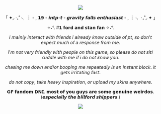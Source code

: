   <p align="center"><img src="https://github.com/user-attachments/assets/3de72bfc-15a3-49e3-a62a-3a3aac38456d"

  <p align="center">
    
  <p align="center"> 「 ✦◞  ‧₊˚ ╮ ┊ - , 𝟭𝟵 - 𝙞𝙣𝙩𝙥-𝙩 - 𝙜𝙧𝙖𝙫𝙞𝙩𝙮 𝙛𝙖𝙡𝙡𝙨 𝙚𝙣𝙩𝙝𝙪𝙨𝙞𝙖𝙨𝙩 - , ┊ ╮ ‧₊˚◞ ✦ 」
  <p align="center"> ✧˖°. #𝟭 𝗳𝗼𝗿𝗱 𝗮𝗻𝗱 𝘀𝘁𝗮𝗻 𝗳𝗮𝗻 ✧˖°.
  <p align="center"> 𝘪 𝘮𝘢𝘪𝘯𝘭𝘺 𝘪𝘯𝘵𝘦𝘳𝘢𝘤𝘵 𝘸𝘪𝘵𝘩 𝘧𝘳𝘪𝘦𝘯𝘥𝘴 𝘪 𝘢𝘭𝘳𝘦𝘢𝘥𝘺 𝘬𝘯𝘰𝘸 𝘰𝘶𝘵𝘴𝘪𝘥𝘦 𝘰𝘧 𝘱𝘵, 𝘴𝘰 𝘥𝘰𝘯'𝘵 𝘦𝘹𝘱𝘦𝘤𝘵 𝘮𝘶𝘤𝘩 𝘰𝘧 𝘢 𝘳𝘦𝘴𝘱𝘰𝘯𝘴𝘦 𝘧𝘳𝘰𝘮 𝘮𝘦.
  <p align="center"> 𝘪'𝘮 𝘯𝘰𝘵 𝘷𝘦𝘳𝘺 𝘧𝘳𝘪𝘦𝘯𝘥𝘭𝘺 𝘸𝘪𝘵𝘩 𝘱𝘦𝘰𝘱𝘭𝘦 𝘰𝘯 𝘵𝘩𝘪𝘴 𝘨𝘢𝘮𝘦, 𝘴𝘰 𝘱𝘭𝘦𝘢𝘴𝘦 𝘥𝘰 𝘯𝘰𝘵 𝘴𝘪𝘵/𝘤𝘶𝘥𝘥𝘭𝘦 𝘸𝘪𝘵𝘩 𝘮𝘦 𝘪𝘧 𝘪 𝘥𝘰 𝘯𝘰𝘵 𝘬𝘯𝘰𝘸 𝘺𝘰𝘶.
  <p align="center"> 𝘤𝘩𝘢𝘴𝘪𝘯𝘨 𝘮𝘦 𝘥𝘰𝘸𝘯 𝘢𝘯𝘥/𝘰𝘳 𝘣𝘰𝘰𝘱𝘪𝘯𝘨 𝘮𝘦 𝘳𝘦𝘱𝘦𝘢𝘵𝘦𝘥𝘭𝘺 𝘪𝘴 𝘢𝘯 𝘪𝘯𝘴𝘵𝘢𝘯𝘵 𝘣𝘭𝘰𝘤𝘬. 𝘪𝘵 𝘨𝘦𝘵𝘴 𝘪𝘳𝘳𝘪𝘵𝘢𝘵𝘪𝘯𝘨 𝘧𝘢𝘴𝘵.
  <p align="center"> 𝘥𝘰 𝘯𝘰𝘵 𝘤𝘰𝘱𝘺, 𝘵𝘢𝘬𝘦 𝘩𝘦𝘢𝘷𝘺 𝘪𝘯𝘴𝘱𝘪𝘳𝘢𝘵𝘪𝘰𝘯, 𝘰𝘳 𝘶𝘱𝘭𝘰𝘢𝘥 𝘮𝘺 𝘴𝘬𝘪𝘯𝘴 𝘢𝘯𝘺𝘸𝘩𝘦𝘳𝘦.
  <p align="center"> 𝗚𝗙 𝗳𝗮𝗻𝗱𝗼𝗺 𝗗𝗡𝗜. 𝗺𝗼𝘀𝘁 𝗼𝗳 𝘆𝗼𝘂 𝗴𝘂𝘆𝘀 𝗮𝗿𝗲 𝘀𝗼𝗺𝗲 𝗴𝗲𝗻𝘂𝗶𝗻𝗲 𝘄𝗲𝗶𝗿𝗱𝗼𝘀. (𝙚𝙨𝙥𝙚𝙘𝙞𝙖𝙡𝙡𝙮 𝙩𝙝𝙚 𝙗𝙞𝙡𝙡𝙛𝙤𝙧𝙙 𝙨𝙝𝙞𝙥𝙥𝙚𝙧𝙨.)
  


 <p align="center"><img src="https://github.com/user-attachments/assets/95942ad8-8b7f-4113-9d71-d8789f111f06"

    
